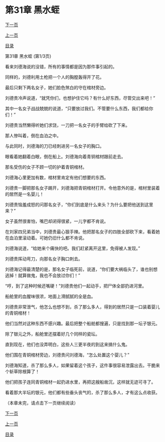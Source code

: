 <h1>第31章    黑水蛭</h1>
            <div><p><a href="./91_%E7%AC%AC31%E7%AB%A0_%E9%BB%91%E6%B0%B4%E8%9B%AD.md">下一页</a></p><p><a href="./89_%E7%AC%AC30%E7%AB%A0_%E6%96%A9%E8%8D%89%E9%99%A4%E6%A0%B9.md">上一页</a></p><p><a href="../">目录</a></p></div>
            <div><p>第31章    黑水蛭 (第1/3页)</p><p>看来刘德海说的没错，所有的事情都是因为那件事引起的。</p><p>同样的，刘德利用土枪把一个人的胸膛轰得开了花。</p><p>最后只剩下两名女子，她们脸色煞白的守在棺材旁边。</p><p>刘德贵冷声说道，“就凭你们，也想护住它吗？有什么好东西，尽管交出来吧！”</p><p>其中一名女子战战兢兢的说道，“只要放过我们。不管要什么东西，我们都给你们！”</p><p>刘德贵当然懒得听她们求饶，一刀把一名女子的手臂给砍了下来。</p><p>那人惨叫着，倒在血泊之中。</p><p>与此同时，刘德海的刀已经刺进另一名女子的胸口。</p><p>眼看着她翻着白眼，倒在船上。刘德海向着青铜棺材跟前走去。</p><p>那名受伤的女子不顾一切的护着青铜棺材。</p><p>刘德海心里更加有数，棺材里肯定有他们想要的东西。</p><p>刘德贵一脚把那名女子踢开，刘德海把青铜棺材打开。令他意外的是，棺材里装着的居然是一名婴儿！</p><p>刘德贵恼羞成怒的问那名女子，“你们到底是什么来头？为什么要把他送到这里来？”</p><p>女子虽然很害怕，嘴巴却闭得很紧，一儿字都不肯说。</p><p>在刘家四兄弟当中，刘德贵最心狠手辣。他把那名女子的四肢全部砍下来，看着她在血泊里滚动着。可她仍旧什么都不肯说。</p><p>刘德海说道，“给她来个痛快的吧。我们赶紧离开这里，免得被人发现。”</p><p>刘德贵挥动弯刀，向那名女子胸口刺去。</p><p>刘德海记得最清楚的是，那名女子临死前，说道，“你们要大祸临头了，谁也别想逃掉！就算做鬼，我也不会放过你们！”</p><p>“哼，到了这种时候还嘴硬！”刘德贵他们一起动手，把尸体全部扔进河里。</p><p>船舱里的血腥味很浓，地面上滑腻腻的全是血。</p><p>刘德贵非常泄气，他怎么也想不到，杀了那么多人，得到的居然只是一口装着婴儿的青铜棺材！</p><p>他们当然对这种东西不感兴趣。最后把整个船舱都搜遍，只是找到那一坛子银元。</p><p>除了银元之外，船舱里还摆着好几个同样的瓷坛。</p><p>直到现在，他们也没弄明白，这些人三更半夜的到这来搞什么鬼。</p><p>他们围在青铜棺材旁边，刘德贵问刘德海，“怎么处置这个婴儿？”</p><p>刘德海知道，杀了那么多人，如果留着这个孩子，这件事很容易泄露出去。干脆来个斩草除根算了！</p><p>他们把孩子连同青铜棺材一起扔进水里，再把这艘船凿沉，这样就无迹可寻了。</p><p>看着那大半坛的银元，他们都有些垂头丧气的，杀了那么多人，才有这么点收获。</p><p>（本章未完，请点击下一页继续阅读）</p></div>
            <div><p><a href="./91_%E7%AC%AC31%E7%AB%A0_%E9%BB%91%E6%B0%B4%E8%9B%AD.md">下一页</a></p><p><a href="./89_%E7%AC%AC30%E7%AB%A0_%E6%96%A9%E8%8D%89%E9%99%A4%E6%A0%B9.md">上一页</a></p><p><a href="../">目录</a></p></div>